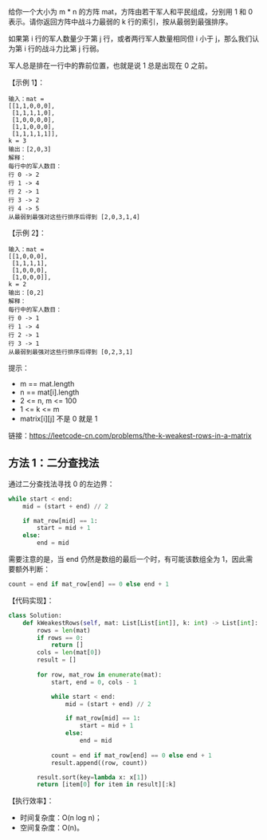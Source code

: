 给你一个大小为 m * n 的方阵 mat，方阵由若干军人和平民组成，分别用 1 和 0 表示。请你返回方阵中战斗力最弱的 k 行的索引，按从最弱到最强排序。

如果第 i 行的军人数量少于第 j 行，或者两行军人数量相同但 i 小于 j，那么我们认为第 i 行的战斗力比第 j 行弱。

军人总是排在一行中的靠前位置，也就是说 1 总是出现在 0 之前。

【示例 1】：
```
输入：mat = 
[[1,1,0,0,0],
 [1,1,1,1,0],
 [1,0,0,0,0],
 [1,1,0,0,0],
 [1,1,1,1,1]], 
k = 3
输出：[2,0,3]
解释：
每行中的军人数目：
行 0 -> 2 
行 1 -> 4 
行 2 -> 1 
行 3 -> 2 
行 4 -> 5 
从最弱到最强对这些行排序后得到 [2,0,3,1,4]
```

【示例 2】：
```
输入：mat = 
[[1,0,0,0],
 [1,1,1,1],
 [1,0,0,0],
 [1,0,0,0]], 
k = 2
输出：[0,2]
解释： 
每行中的军人数目：
行 0 -> 1 
行 1 -> 4 
行 2 -> 1 
行 3 -> 1 
从最弱到最强对这些行排序后得到 [0,2,3,1]
```

提示：
- m == mat.length
- n == mat[i].length
- 2 <= n, m <= 100
- 1 <= k <= m
- matrix[i][j] 不是 0 就是 1

链接：https://leetcode-cn.com/problems/the-k-weakest-rows-in-a-matrix

## 方法 1：二分查找法
通过二分查找法寻找 0 的左边界：
```python
while start < end:
    mid = (start + end) // 2

    if mat_row[mid] == 1:
        start = mid + 1
    else:
        end = mid
```

需要注意的是，当 end 仍然是数组的最后一个时，有可能该数组全为 1，因此需要额外判断：
```python
count = end if mat_row[end] == 0 else end + 1
```

【代码实现】：
```python
class Solution:
    def kWeakestRows(self, mat: List[List[int]], k: int) -> List[int]:
        rows = len(mat)
        if rows == 0:
            return []
        cols = len(mat[0])
        result = []
        
        for row, mat_row in enumerate(mat):
            start, end = 0, cols - 1

            while start < end:
                mid = (start + end) // 2

                if mat_row[mid] == 1:
                    start = mid + 1
                else:
                    end = mid
            
            count = end if mat_row[end] == 0 else end + 1
            result.append((row, count))

        result.sort(key=lambda x: x[1])
        return [item[0] for item in result][:k]
```

【执行效率】：
- 时间复杂度：O(n log n)；
- 空间复杂度：O(n)。
